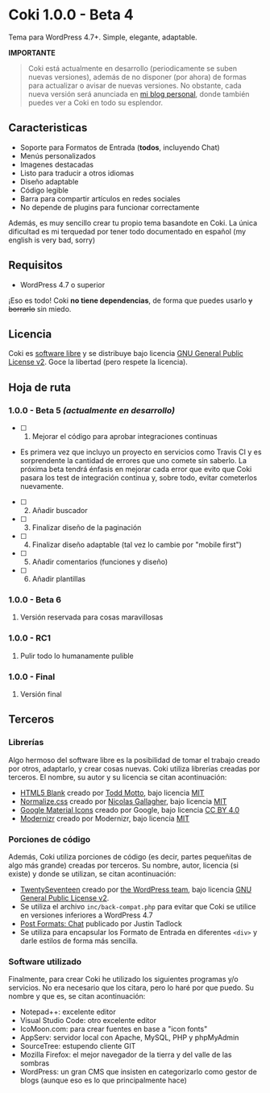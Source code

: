 # Coki 1.0.0 - Beta 4
Tema para WordPress 4.7+. Simple, elegante, adaptable.

**IMPORTANTE**
>Coki está actualmente en desarrollo (periodicamente se suben nuevas versiones), además de no disponer (por ahora) de formas para actualizar o avisar de nuevas versiones. No obstante, cada nueva versión será anunciada en [mi blog personal](http://ejner.galaz.me/tag/coki), donde también puedes ver a Coki en todo su esplendor.

## Caracteristicas
+ Soporte para Formatos de Entrada (**todos**, incluyendo Chat)
+ Menús personalizados
+ Imagenes destacadas
+ Listo para traducir a otros idiomas
+ Diseño adaptable
+ Código legible
+ Barra para compartir artículos en redes sociales
+ No depende de plugins para funcionar correctamente

Además, es muy sencillo crear tu propio tema basandote en Coki. La única dificultad es mi terquedad por tener todo documentado en español (my english is very bad, sorry)

## Requisitos
+ WordPress 4.7 o superior

¡Eso es todo! Coki **no tiene dependencias**, de forma que puedes usarlo ~~y borrarlo~~ sin miedo.

## Licencia
Coki es [software libre](https://www.gnu.org/philosophy/free-sw.es.html) y se distribuye bajo licencia [GNU General Public License v2](https://www.gnu.org/licenses/old-licenses/gpl-2.0.html). Goce la libertad (pero respete la licencia).

## Hoja de ruta
### 1.0.0 - Beta 5 *(actualmente en desarrollo)*
- [ ] 1. Mejorar el código para aprobar integraciones continuas
 * Es primera vez que incluyo un proyecto en servicios como Travis CI y es sorprendente la cantidad de errores que uno comete sin saberlo. La próxima beta tendrá énfasis en mejorar cada error que evito que Coki pasara los test de integración continua y, sobre todo, evitar cometerlos nuevamente.
- [ ] 2. Añadir buscador
- [ ] 3. Finalizar diseño de la paginación
- [ ] 4. Finalizar diseño adaptable (tal vez lo cambie por "mobile first")
- [ ] 5. Añadir comentarios (funciones y diseño)
- [ ] 6. Añadir plantillas

### 1.0.0 - Beta 6
1. Versión reservada para cosas maravillosas

### 1.0.0 - RC1
1. Pulir todo lo humanamente pulible

### 1.0.0 - Final
1. Versión final

## Terceros

### Librerías
Algo hermoso del software libre es la posibilidad de tomar el trabajo creado por otros, adaptarlo, y crear cosas nuevas. Coki utiliza librerías creadas por terceros. El nombre, su autor y su licencia se citan acontinuación:

+ [HTML5 Blank](http://html5blank.com/) creado por [Todd Motto](https://toddmotto.com/), bajo licencia [MIT](https://github.com/toddmotto/html5blank/blob/master/LICENSE.md)
+ [Normalize.css](https://necolas.github.io/normalize.css/) creado por [Nicolas Gallagher](http://nicolasgallagher.com/), bajo licencia [MIT](https://github.com/necolas/normalize.css/blob/master/LICENSE.md)
+ [Google Material Icons](https://design.google.com/) creado por Google, bajo licencia [CC BY 4.0](https://creativecommons.org/licenses/by/4.0/)
+ [Modernizr](https://modernizr.com) creado por Modernizr, bajo licencia [MIT](https://github.com/Modernizr/Modernizr/blob/master/LICENSE)

### Porciones de código
Además, Coki utiliza porciones de código (es decir, partes pequeñitas de algo más grande) creadas por terceros. Su nombre, autor, licencia (si existe) y donde se utilizan, se citan acontinuación:

+ [TwentySeventeen](https://wordpress.org/themes/twentyseventeen/) creado por [the WordPress team](https://wordpress.org/), bajo licencia [GNU General Public License v2](http://www.gnu.org/licenses/gpl-2.0.html). 
 + Se utiliza el archivo ``inc/back-compat.php`` para evitar que Coki se utilice en versiones inferiores a WordPress 4.7
+ [Post Formats: Chat](http://justintadlock.com/archives/2012/08/21/post-formats-chat) publicado por Justin Tadlock
 + Se utiliza para encapsular los Formato de Entrada en diferentes ``<div>`` y darle estilos de forma más sencilla.

### Software utilizado
Finalmente, para crear Coki he utilizado los siguientes programas y/o servicios. No era necesario que los citara, pero lo haré por que puedo. Su nombre y que es, se citan acontinuación:
+ Notepad++: excelente editor
+ Visual Studio Code: otro excelente editor
+ IcoMoon.com: para crear fuentes en base a "icon fonts"
+ AppServ: servidor local con Apache, MySQL, PHP y phpMyAdmin
+ SourceTree: estupendo cliente GIT
+ Mozilla Firefox: el mejor navegador de la tierra y del valle de las sombras
+ WordPress: un gran CMS que insisten en categorizarlo como gestor de blogs (aunque eso es lo que principalmente hace)